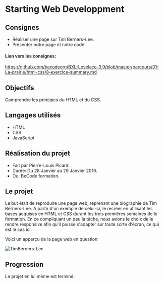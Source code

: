# Starting Web Developpment

## Consignes

* Réaliser une page sur Tim Berners-Lee.
* Présenter notre page et notre code.    

#### Lien vers les consignes: 

https://github.com/becodeorg/BXL-Lovelace-3.9/blob/master/parcours/01-La-prairie/html-css/8-exercice-summary.md

## Objectifs

Comprendre les principes du HTML et du CSS.
    
## Langages utilisés

* HTML 
* CSS
* JavaScript

## Réalisation du projet 

* Fait par Pierre-Louis Picard.
* Durée: Du 28 Janvier au 29 Janvier 2019.
* Où: BeCode formation. 

## Le projet 

Le but était de reproduire une page web, reprenant une biographie de Tim Berners-Lee. A partir d'un exemple de celui-ci, le recréer en utilisant les bases acquises en HTML et CSS durant les trois premières semaines de le formation. En ce compliquant un peu la tâche, nous avions le choix de le rendre responsive afin qu'il puisse s'adapter sur toute sorte d'écran, ce qui est le cas ici.  

Voici un apperçu de la page web en question: 

![TimBerners-Lee](c:/home/user/Pictures/timbernerslee.png)

## Progression 

Le projet en lui même est terminé. 





 
